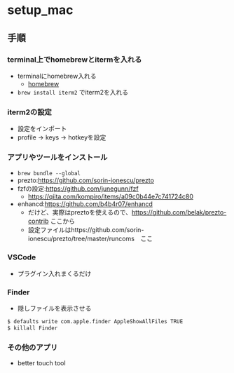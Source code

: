 # setup_mac

## 手順

### terminal上でhomebrewとitermを入れる

* terminalにhomebrew入れる
  * [homebrew](https://brew.sh/)
* `brew install iterm2` でiterm2を入れる

### iterm2の設定

* 設定をインポート
* profile -> keys -> hotkeyを設定

### アプリやツールをインストール

* `brew bundle --global`
* prezto:https://github.com/sorin-ionescu/prezto
* fzfの設定:https://github.com/junegunn/fzf
  * https://qiita.com/kompiro/items/a09c0b44e7c741724c80
* enhancd:https://github.com/b4b4r07/enhancd
  * だけど、実際はpreztoを使えるので、https://github.com/belak/prezto-contrib ここから
  * 設定ファイルはhttps://github.com/sorin-ionescu/prezto/tree/master/runcoms　ここ

### VSCode

* プラグイン入れまくるだけ

### Finder

* 隠しファイルを表示させる

```sh
$ defaults write com.apple.finder AppleShowAllFiles TRUE
$ killall Finder
```

### その他のアプリ

* better touch tool

